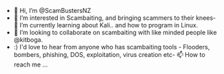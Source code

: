 - 👋 Hi, I’m @ScamBustersNZ
- 👀 I’m interested in Scambaiting, and bringing scammers to their knees- 🌱 I’m currently learning about Kali.. and how to program in Linux.
- 💞️ I’m looking to collaborate on scambaiting with like minded people like @kitboga. 
- :) I'd love to hear from anyone who has scambaiting tools - Flooders, bombers, phishing, DOS, exploitation, virus creation etc- 📫 How to reach me ...

<!---
ScamBustersNZ/ScamBustersNZ is a ✨ special ✨ repository because its `README.md` (this file) appears on your GitHub profile.
You can click the Preview link to take a look at your changes.
--->
